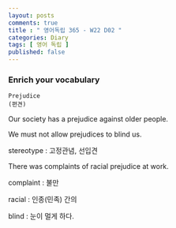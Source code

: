 ```yaml
---
layout: posts
comments: true
title : " 영어독립 365 - W22 D02 "
categories: Diary
tags: [ 영어 독립 ]
published: false
---
```


### Enrich your vocabulary

```text
Prejudice
(편견)
```

Our society has a prejudice against older people.

We must not allow prejudices to blind us.

stereotype
 : 고정관념, 선입견

There was complaints of racial prejudice at work.

complaint
 : 불만

racial
 : 인종(민족) 간의

blind
 : 눈이 멀게 하다.
